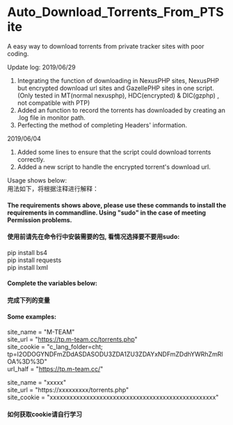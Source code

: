 # Auto_Download_Torrents_From_PTSite
A easy way to download torrents from private tracker sites with poor coding.

Update log:
2019/06/29
1. Integrating the function of downloading in NexusPHP sites, NexusPHP but encrypted download url sites and GazellePHP sites in one script. (Only tested in MT(normal nexusphp), HDC(encrypted) & DIC(gzphp) , not compatible with PTP)
2. Added an function to record the torrents has downloaded by creating an .log file in monitor path.
3. Perfecting the method of completing Headers' information.

2019/06/04
1. Added some lines to ensure that the script could download torrents correctly.
2. Added a new script to handle the encrypted torrent's download url.
  
  
  
  
  
Usage shows below:  
用法如下，将根据注释进行解释：  
  
  
#### The requirements shows above, please use these commands to install the requirements in commandline. Using "sudo" in the case of meeting Permission problems.
#### 使用前请先在命令行中安装需要的包, 看情况选择要不要用sudo:
pip install bs4  
pip install requests  
pip install lxml  
  
  
#### Complete the variables below:
#### 完成下列的变量
#### Some examples: 
site_name = "M-TEAM"  
site_url = "https://tp.m-team.cc/torrents.php"  
site_cookie = "c_lang_folder=cht; tp=I2ODOGYNDFmZDdASDASODU3ZDA1ZU3ZDAYxNDFmZDdhYWRhZmRlOA%3D%3D"  
url_half = "https://tp.m-team.cc/"  
  
site_name = "xxxxx"  
site_url = "https://xxxxxxxxx/torrents.php"  
site_cookie = "xxxxxxxxxxxxxxxxxxxxxxxxxxxxxxxxxxxxxxxxxxxxxxxxxx"  
#### 如何获取cookie请自行学习
